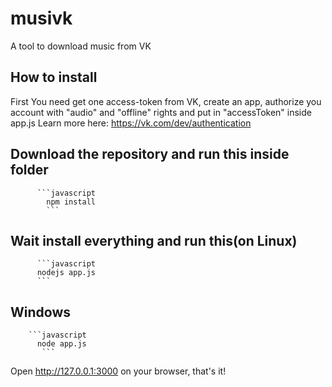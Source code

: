 # musivk
A tool to download music from VK


## How to install

  First You need get one access-token from VK, create an app, authorize you account with "audio" and "offline" rights and put in "accessToken" inside app.js
  Learn more here: https://vk.com/dev/authentication
  
  ## Download the repository and run this inside folder
          ```javascript 
            npm install 
            ```
  
 ## Wait install everything and run this(on Linux)
          ```javascript 
          nodejs app.js
          ```
  
 ## Windows
        ```javascript 
          node app.js
           ```
          
          
  Open http://127.0.0.1:3000 on your browser, that's it!
